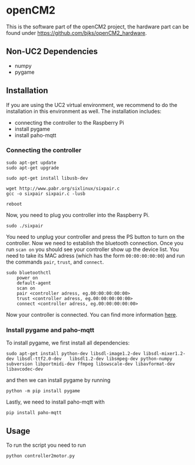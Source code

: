 # openCM2
This is the software part of the openCM2 project, the hardware part can be found under https://github.com/bjks/openCM2_hardware.

## Non-UC2 Dependencies 
- numpy
- pygame 

## Installation
If you are using the UC2 virtual environment, we recommend to do the installation in this environment as well.
The installation includes:
- connecting the controller to the Raspberry Pi
- install pygame
- install paho-mqtt

### Connecting the controller
```
sudo apt-get update
sudo apt-get upgrade

sudo apt-get install libusb-dev

wget http://www.pabr.org/sixlinux/sixpair.c
gcc -o sixpair sixpair.c -lusb

reboot
```
Now, you need to plug you controller into the Raspberry Pi.
```
sudo ./sixpair
```
You need to unplug your controller and press the PS button to turn on the controller. Now we need to establish the bluetooth connection. Once you run `scan on` you should see your controller show up the device list. You need to take its MAC adress (which has the form `00:00:00:00:00`) and run the commands `pair`, `trust`, and `connect`.
```
sudo bluetoothctl
    power on
    default-agent
    scan on
    pair <controller adress, eg.00:00:00:00:00>
    trust <controller adress, eg.00:00:00:00:00>    
    connect <controller adress, eg.00:00:00:00:00>    
```
Now your controller is connected. You can find more information [here](https://approxeng.github.io/approxeng.input/api/dualshock3.html).

### Install pygame and paho-mqtt
To install pygame, we first install all dependencies:
```
sudo apt-get install python-dev libsdl-image1.2-dev libsdl-mixer1.2-dev libsdl-ttf2.0-dev   libsdl1.2-dev libsmpeg-dev python-numpy subversion libportmidi-dev ffmpeg libswscale-dev libavformat-dev libavcodec-dev
```
and then we can install pygame by running
```
python -m pip install pygame
```
Lastly, we need to install paho-mqtt with
```
pip install paho-mqtt
```

## Usage
To run the script you need to run 
```
python controller2motor.py
```